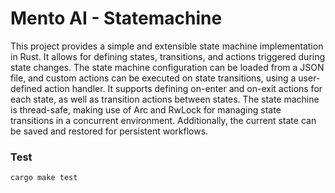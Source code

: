# Mento AI - Statemachine

This project provides a simple and extensible state machine implementation in Rust. It allows for defining states, transitions, and actions triggered during state changes. The state machine configuration can be loaded from a JSON file, and custom actions can be executed on state transitions, using a user-defined action handler. It supports defining on-enter and on-exit actions for each state, as well as transition actions between states. The state machine is thread-safe, making use of Arc and RwLock for managing state transitions in a concurrent environment. Additionally, the current state can be saved and restored for persistent workflows.

### Test

```
cargo make test
``` 
